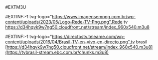 #EXTM3U

#EXTINF:-1 tvg-logo="https://www.imagensempng.com.br/wp-content/uploads/2023/05/Logo-Rede-TV-Png.png",Rede tv
https://d34hqvk9w7ng50.cloudfront.net/stream/index_960x540.m3u8

#EXTINF:-1 tvg-logo="https://directostv.teleame.com/wp-content/uploads/2016/04/Brasil-TV-en-vivo-en-directo.png",tv brasil
[https://d34hqvk9w7ng50.cloudfront.net/stream/index_960x540.m3u8](https://tvbrasil-stream.ebc.com.br/chunks.m3u8)

